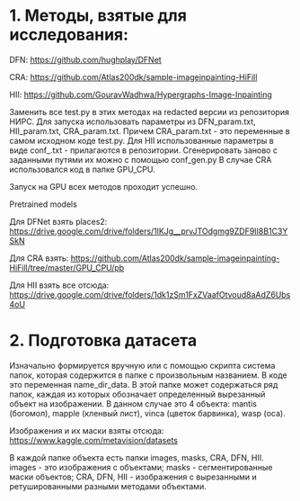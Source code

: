 # 1. Методы, взятые для исследования:

DFN: https://github.com/hughplay/DFNet

CRA: https://github.com/Atlas200dk/sample-imageinpainting-HiFill

HII: https://github.com/GouravWadhwa/Hypergraphs-Image-Inpainting

Заменить все test.py в этих методах на redacted версии из репозитория НИРС. Для запуска использовать параметры из DFN_param.txt, HII_param.txt, CRA_param.txt. Причем CRA_param.txt - это переменные в самом исходном коде test.py. Для HII использованные параметры в виде conf_<name>.txt - прилагаются в репозитории. Сгенерировать заново с заданными путями их можно с помощью conf_gen.py В случае CRA использовался код в папке GPU_CPU.

Запуск на GPU всех методов проходит успешно.

Pretrained models

Для DFNet взять places2: https://drive.google.com/drive/folders/1lKJg__prvJTOdgmg9ZDF9II8B1C3YSkN

Для CRA взять: https://github.com/Atlas200dk/sample-imageinpainting-HiFill/tree/master/GPU_CPU/pb

Для HII взять все отсюда: https://drive.google.com/drive/folders/1dk1zSm1FxZVaafOtvoud8aAdZ6Ubs4oU 

# 2. Подготовка датасета

Изначально формируется вручную или с помощью скрипта система папок, которая содержится в папке с произвольным названием. В коде это переменная name_dir_data. В этой папке может содержаться ряд папок, каждая из которых обозначает определенный вырезанный объект на изображении. В данном случае это 4 объекта: mantis (богомол), mapple (кленвый лист), vinca (цветок барвинка), wasp (оса). 
  
Изображения и их маски взяты отсюда: https://www.kaggle.com/metavision/datasets

В каждой папке объекта есть папки images, masks, CRA, DFN, HII. images - это изображения с объектами; masks - сегментированные маски объектов; CRA, DFN, HII - изображения с вырезанными и ретушированными разными методами объектами.
